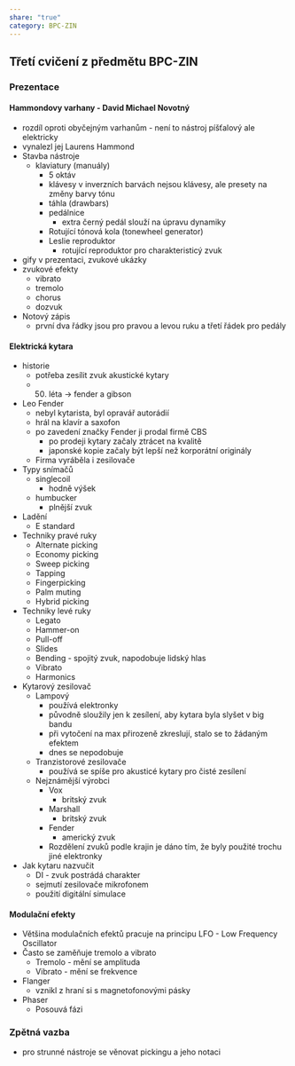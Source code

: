 ```yaml
---
share: "true"
category: BPC-ZIN
---
```

## Třetí cvičení z předmětu BPC-ZIN
### Prezentace
#### Hammondovy varhany - David Michael Novotný
- rozdíl oproti obyčejným varhanům - není to nástroj píšťalový ale elektricky
- vynalezl jej Laurens Hammond
- Stavba nástroje
	- klaviatury (manuály)
		- 5 oktáv
		- klávesy v inverzních barvách nejsou klávesy, ale presety na změny barvy tónu
		- táhla (drawbars)
		- pedálnice
			- extra černý pedál slouží na úpravu dynamiky
		- Rotující tónová kola (tonewheel generator)
		- Leslie reproduktor
			- rotující reproduktor pro charakteristicý zvuk
- gify v prezentaci, zvukové ukázky
- zvukové efekty
	- vibrato
	- tremolo
	- chorus
	- dozvuk
- Notový zápis
	- první dva řádky jsou pro pravou a levou ruku a třetí řádek pro pedály
#### Elektrická kytara
- historie
	- potřeba zesílit zvuk akustické kytary
	- 50. léta -> fender a gibson
- Leo Fender
	- nebyl kytarista, byl opravář autorádií
	- hrál na klavír a saxofon
	- po zavedení značky Fender ji prodal firmě CBS
		- po prodeji kytary začaly ztrácet na kvalitě
		- japonské kopie začaly být lepší než korporátní originály
	- Firma vyráběla i zesilovače
- Typy snímačů
	- singlecoil
		- hodně výšek
	- humbucker
		- plnější zvuk
- Ladění
	- E standard
- Techniky pravé ruky
	- Alternate picking
	- Economy picking
	- Sweep picking
	- Tapping
	- Fingerpicking
	- Palm muting
	- Hybrid picking
- Techniky levé ruky
	- Legato
	- Hammer-on
	- Pull-off
	- Slides
	- Bending - spojitý zvuk, napodobuje lidský hlas
	- Vibrato
	- Harmonics
- Kytarový zesilovač
	- Lampový
		- používá elektronky
		- původně sloužily jen k zesílení, aby kytara byla slyšet v big bandu
		- při vytočení na max přirozeně zkreslují, stalo se to žádaným efektem
		- dnes se nepodobuje
	- Tranzistorové zesilovače
		- používá se spíše pro akusticé kytary pro čisté zesílení
	- Nejznámější výrobci
		- Vox
			- britský zvuk
		- Marshall
			- britský zvuk
		- Fender
			- americký zvuk
		- Rozdělení zvuků podle krajin je dáno tím, že byly použité trochu jiné elektronky
- Jak kytaru nazvučit
	- DI - zvuk postrádá charakter
	- sejmutí zesilovače mikrofonem
	- použití digitální simulace
#### Modulační efekty
- Většina modulačních efektů pracuje na principu LFO - Low Frequency Oscillator
- Často se zaměňuje tremolo a vibrato
	- Tremolo - mění se amplituda
	- Vibrato - mění se frekvence
- Flanger
	- vznikl z hraní si s magnetofonovými pásky
- Phaser
	- Posouvá fázi

### Zpětná vazba
- pro strunné nástroje se věnovat pickingu a jeho notaci